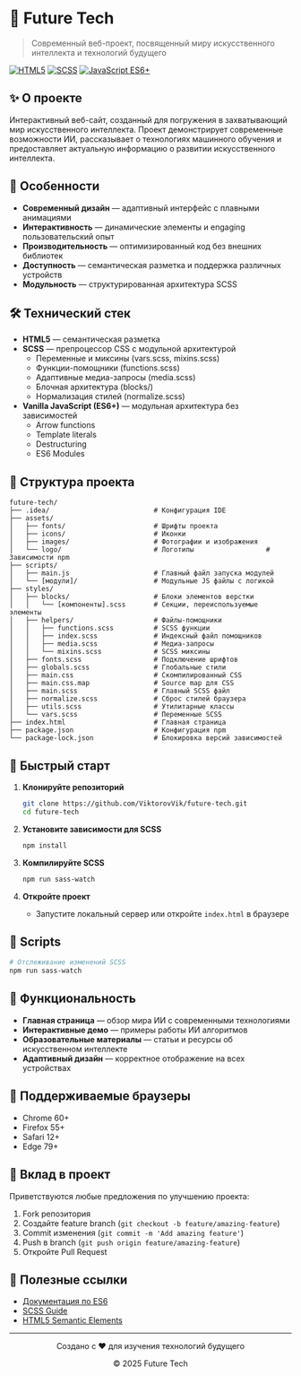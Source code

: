 # 🚀 Future Tech

> Современный веб-проект, посвященный миру искусственного интеллекта и технологий будущего

[![HTML5](https://img.shields.io/badge/HTML5-E34F26?style=flat-square&logo=html5&logoColor=white)](https://developer.mozilla.org/en-US/docs/Web/HTML)
[![SCSS](https://img.shields.io/badge/SCSS-CC6699?style=flat-square&logo=sass&logoColor=white)](https://sass-lang.com/)
[![JavaScript ES6+](https://img.shields.io/badge/JavaScript-ES6+-F7DF1E?style=flat-square&logo=javascript&logoColor=black)](https://developer.mozilla.org/en-US/docs/Web/JavaScript)

## ✨ О проекте

Интерактивный веб-сайт, созданный для погружения в захватывающий мир искусственного интеллекта. Проект демонстрирует современные возможности ИИ, рассказывает о технологиях машинного обучения и предоставляет актуальную информацию о развитии искусственного интеллекта.

## 🚀 Особенности

- **Современный дизайн** — адаптивный интерфейс с плавными анимациями
- **Интерактивность** — динамические элементы и engaging пользовательский опыт
- **Производительность** — оптимизированный код без внешних библиотек
- **Доступность** — семантическая разметка и поддержка различных устройств
- **Модульность** — структурированная архитектура SCSS

## 🛠 Технический стек

- **HTML5** — семантическая разметка
- **SCSS** — препроцессор CSS с модульной архитектурой
  - Переменные и миксины (vars.scss, mixins.scss)
  - Функции-помощники (functions.scss)
  - Адаптивные медиа-запросы (media.scss)
  - Блочная архитектура (blocks/)
  - Нормализация стилей (normalize.scss)
- **Vanilla JavaScript (ES6+)** — модульная архитектура без зависимостей
  - Arrow functions
  - Template literals
  - Destructuring
  - ES6 Modules

## 🎯 Структура проекта

```
future-tech/
├── .idea/                          # Конфигурация IDE
├── assets/
│   ├── fonts/                      # Шрифты проекта
│   ├── icons/                      # Иконки
│   ├── images/                     # Фотографии и изображения
│   └── logo/                       # Логотипы                  # Зависимости npm
├── scripts/
│   ├── main.js                     # Главный файл запуска модулей
│   └── [модули]/                   # Модульные JS файлы с логикой
├── styles/
│   ├── blocks/                     # Блоки элементов верстки
│   │   └── [компоненты].scss       # Секции, переиспользуемые элементы
│   ├── helpers/                    # Файлы-помощники
│   │   ├── functions.scss          # SCSS функции
│   │   ├── index.scss              # Индексный файл помощников
│   │   ├── media.scss              # Медиа-запросы
│   │   └── mixins.scss             # SCSS миксины
│   ├── fonts.scss                  # Подключение шрифтов
│   ├── globals.scss                # Глобальные стили
│   ├── main.css                    # Скомпилированный CSS
│   ├── main.css.map                # Source map для CSS
│   ├── main.scss                   # Главный SCSS файл
│   ├── normalize.scss              # Сброс стилей браузера
│   ├── utils.scss                  # Утилитарные классы
│   └── vars.scss                   # Переменные SCSS
├── index.html                      # Главная страница
├── package.json                    # Конфигурация npm
└── package-lock.json               # Блокировка версий зависимостей
```

## 🚀 Быстрый старт

1. **Клонируйте репозиторий**
   ```bash
   git clone https://github.com/ViktorovVik/future-tech.git
   cd future-tech
   ```

2. **Установите зависимости для SCSS**
   ```bash
   npm install
   ```

3. **Компилируйте SCSS**
   ```bash
   npm run sass-watch
   ```

4. **Откройте проект**
   - Запустите локальный сервер или откройте `index.html` в браузере

## 🔧 Scripts

```bash
# Отслеживание изменений SCSS
npm run sass-watch
```

## 🌟 Функциональность

- **Главная страница** — обзор мира ИИ с современными технологиями
- **Интерактивные демо** — примеры работы ИИ алгоритмов
- **Образовательные материалы** — статьи и ресурсы об искусственном интеллекте
- **Адаптивный дизайн** — корректное отображение на всех устройствах

## 📱 Поддерживаемые браузеры

- Chrome 60+
- Firefox 55+
- Safari 12+
- Edge 79+

## 🤝 Вклад в проект

Приветствуются любые предложения по улучшению проекта:

1. Fork репозитория
2. Создайте feature branch (`git checkout -b feature/amazing-feature`)
3. Commit изменения (`git commit -m 'Add amazing feature'`)
4. Push в branch (`git push origin feature/amazing-feature`)
5. Откройте Pull Request

## 🔗 Полезные ссылки

- [Документация по ES6](https://developer.mozilla.org/en-US/docs/Web/JavaScript/Guide)
- [SCSS Guide](https://sass-lang.com/guide)
- [HTML5 Semantic Elements](https://developer.mozilla.org/en-US/docs/Web/HTML/Element)

---

<div align="center">
  <p>Создано с ❤️ для изучения технологий будущего</p>
  <p>© 2025 Future Tech</p>
</div>
